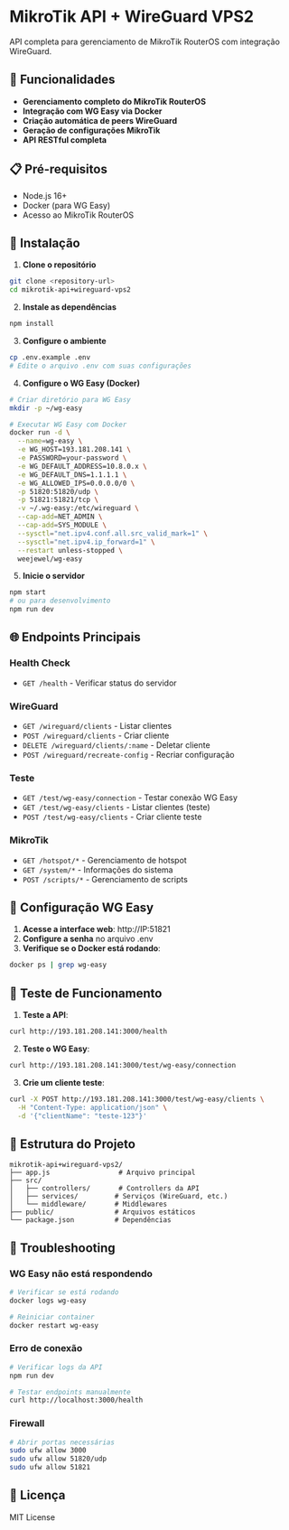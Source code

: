 # MikroTik API + WireGuard VPS2

API completa para gerenciamento de MikroTik RouterOS com integração WireGuard.

## 🚀 Funcionalidades

- **Gerenciamento completo do MikroTik RouterOS**
- **Integração com WG Easy via Docker**
- **Criação automática de peers WireGuard**
- **Geração de configurações MikroTik**
- **API RESTful completa**

## 📋 Pré-requisitos

- Node.js 16+
- Docker (para WG Easy)
- Acesso ao MikroTik RouterOS

## 🔧 Instalação

1. **Clone o repositório**
```bash
git clone <repository-url>
cd mikrotik-api+wireguard-vps2
```

2. **Instale as dependências**
```bash
npm install
```

3. **Configure o ambiente**
```bash
cp .env.example .env
# Edite o arquivo .env com suas configurações
```

4. **Configure o WG Easy (Docker)**
```bash
# Criar diretório para WG Easy
mkdir -p ~/wg-easy

# Executar WG Easy com Docker
docker run -d \
  --name=wg-easy \
  -e WG_HOST=193.181.208.141 \
  -e PASSWORD=your-password \
  -e WG_DEFAULT_ADDRESS=10.8.0.x \
  -e WG_DEFAULT_DNS=1.1.1.1 \
  -e WG_ALLOWED_IPS=0.0.0.0/0 \
  -p 51820:51820/udp \
  -p 51821:51821/tcp \
  -v ~/.wg-easy:/etc/wireguard \
  --cap-add=NET_ADMIN \
  --cap-add=SYS_MODULE \
  --sysctl="net.ipv4.conf.all.src_valid_mark=1" \
  --sysctl="net.ipv4.ip_forward=1" \
  --restart unless-stopped \
  weejewel/wg-easy
```

5. **Inicie o servidor**
```bash
npm start
# ou para desenvolvimento
npm run dev
```

## 🌐 Endpoints Principais

### Health Check
- `GET /health` - Verificar status do servidor

### WireGuard
- `GET /wireguard/clients` - Listar clientes
- `POST /wireguard/clients` - Criar cliente
- `DELETE /wireguard/clients/:name` - Deletar cliente
- `POST /wireguard/recreate-config` - Recriar configuração

### Teste
- `GET /test/wg-easy/connection` - Testar conexão WG Easy
- `GET /test/wg-easy/clients` - Listar clientes (teste)
- `POST /test/wg-easy/clients` - Criar cliente teste

### MikroTik
- `GET /hotspot/*` - Gerenciamento de hotspot
- `GET /system/*` - Informações do sistema
- `POST /scripts/*` - Gerenciamento de scripts

## 🔐 Configuração WG Easy

1. **Acesse a interface web**: http://IP:51821
2. **Configure a senha** no arquivo .env
3. **Verifique se o Docker está rodando**:
```bash
docker ps | grep wg-easy
```

## 🧪 Teste de Funcionamento

1. **Teste a API**:
```bash
curl http://193.181.208.141:3000/health
```

2. **Teste o WG Easy**:
```bash
curl http://193.181.208.141:3000/test/wg-easy/connection
```

3. **Crie um cliente teste**:
```bash
curl -X POST http://193.181.208.141:3000/test/wg-easy/clients \
  -H "Content-Type: application/json" \
  -d '{"clientName": "teste-123"}'
```

## 📁 Estrutura do Projeto

```
mikrotik-api+wireguard-vps2/
├── app.js                 # Arquivo principal
├── src/
│   ├── controllers/       # Controllers da API
│   ├── services/         # Serviços (WireGuard, etc.)
│   └── middleware/       # Middlewares
├── public/               # Arquivos estáticos
└── package.json          # Dependências
```

## 🐛 Troubleshooting

### WG Easy não está respondendo
```bash
# Verificar se está rodando
docker logs wg-easy

# Reiniciar container
docker restart wg-easy
```

### Erro de conexão
```bash
# Verificar logs da API
npm run dev

# Testar endpoints manualmente
curl http://localhost:3000/health
```

### Firewall
```bash
# Abrir portas necessárias
sudo ufw allow 3000
sudo ufw allow 51820/udp
sudo ufw allow 51821
```

## 📄 Licença

MIT License